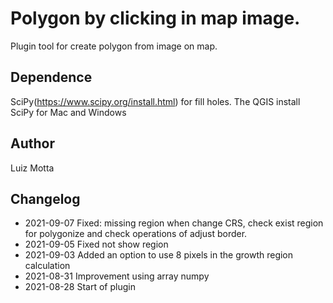 # Polygon by clicking in map image.

Plugin tool for create polygon from image on map.

## Dependence

SciPy(https://www.scipy.org/install.html) for fill holes. The QGIS install SciPy for Mac and Windows

## Author
Luiz Motta

## Changelog
- 2021-09-07
Fixed: missing region when change CRS, check exist region for polygonize and check operations of adjust border.
- 2021-09-05
 Fixed not show region
- 2021-09-03
 Added an option to use 8 pixels in the growth region calculation
- 2021-08-31
Improvement using array numpy
- 2021-08-28
Start of plugin
